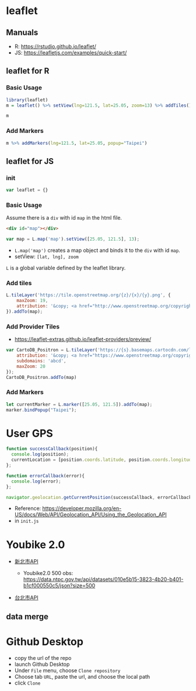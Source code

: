 
# leaflet

## Manuals 

  * R: <https://rstudio.github.io/leaflet/>
  * JS: <https://leafletjs.com/examples/quick-start/>

## leaflet for R

### Basic Usage

```r
library(leaflet)
m = leaflet() %>% setView(lng=121.5, lat=25.05, zoom=13) %>% addTiles()

m
```

### Add Markers

```r  
m %>% addMarkers(lng=121.5, lat=25.05, popup="Taipei")
```

## leaflet for JS

### init

```js
var leaflet = {}
```

### Basic Usage

Assume there is a `div` with id `map` in the html file.

```html
<div id="map"></div>
```

```js
var map = L.map('map').setView([25.05, 121.5], 13);
```

  * `L.map('map')` creates a map object and binds it to the `div` with id `map`.
  * setView: `[lat, lng], zoom` 

`L` is a global variable defined by the leaflet library.

### Add tiles

```js
L.tileLayer('https://tile.openstreetmap.org/{z}/{x}/{y}.png', {
    maxZoom: 19,
    attribution: '&copy; <a href="http://www.openstreetmap.org/copyright">OpenStreetMap</a>'
}).addTo(map);
```

### Add Provider Tiles 

  * <https://leaflet-extras.github.io/leaflet-providers/preview/>

  
```js
var CartoDB_Positron = L.tileLayer('https://{s}.basemaps.cartocdn.com/light_all/{z}/{x}/{y}{r}.png', {
	attribution: '&copy; <a href="https://www.openstreetmap.org/copyright">OpenStreetMap</a> contributors &copy; <a href="https://carto.com/attributions">CARTO</a>',
	subdomains: 'abcd',
	maxZoom: 20
});
CartoDB_Positron.addTo(map)
```

### Add Markers

```js
let currentMarker = L.marker([25.05, 121.5]).addTo(map);
marker.bindPopup("Taipei");
```




# User GPS


```js
function successCallback(position){
  console.log(position);
  currentLocation = [position.coords.latitude, position.coords.longitude];
};

function errorCallback(error){
  console.log(error);
};

navigator.geolocation.getCurrentPosition(successCallback, errorCallback);
```

  * Reference: <https://developer.mozilla.org/en-US/docs/Web/API/Geolocation_API/Using_the_Geolocation_API>
  * in `init.js`


# Youbike 2.0

  * [新北市API](https://data.ntpc.gov.tw/openapi/swagger-ui/index.html?configUrl=%2Fapi%2Fv1%2Fopenapi%2Fswagger%2Fconfig&urls.primaryName=%E6%96%B0%E5%8C%97%E5%B8%82%E6%94%BF%E5%BA%9C%E4%BA%A4%E9%80%9A%E5%B1%80(80))
    * Youbike2.0 500 obs: <https://data.ntpc.gov.tw/api/datasets/010e5b15-3823-4b20-b401-b1cf000550c5/json?size=500>

  * [台北市API](https://tcgbusfs.blob.core.windows.net/dotapp/youbike/v2/youbike_immediate.json)

## data merge

# Github Desktop

  * copy the url of the repo
  * launch Github Desktop
  * Under `File` menu, choose `Clone repository`
  * Choose tab `URL`, paste the url, and choose the local path
  * click `Clone`
  